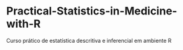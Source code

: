 # Practical-Statistics-in-Medicine-with-R
Curso prático de estatística descritiva e inferencial em ambiente R
